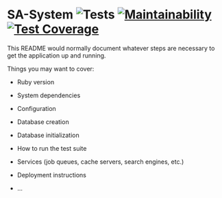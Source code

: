 # SA-System ![Tests](https://github.com/eabalestra/sa-system/actions/workflows/ruby.yml/badge.svg) [![Maintainability](https://api.codeclimate.com/v1/badges/1ce3c57eebfa6743a741/maintainability)](https://codeclimate.com/github/eabalestra/sa-system/maintainability) [![Test Coverage](https://api.codeclimate.com/v1/badges/1ce3c57eebfa6743a741/test_coverage)](https://codeclimate.com/github/eabalestra/sa-system/test_coverage)

This README would normally document whatever steps are necessary to get the
application up and running.

Things you may want to cover:

* Ruby version

* System dependencies

* Configuration

* Database creation

* Database initialization

* How to run the test suite

* Services (job queues, cache servers, search engines, etc.)

* Deployment instructions

* ...
